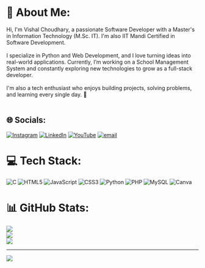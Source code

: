 # 💫 About Me:
Hi, I'm Vishal Choudhary, a passionate Software Developer with a Master's in Information Technology (M.Sc. IT). I'm also IIT Mandi Certified in Software Development.<br><br>I specialize in Python and Web Development, and I love turning ideas into real-world applications. Currently, I’m working on a School Management System and constantly exploring new technologies to grow as a full-stack developer.<br><br>I'm also a tech enthusiast who enjoys building projects, solving problems, and learning every single day. 🚀<br><br>


## 🌐 Socials:
[![Instagram](https://img.shields.io/badge/Instagram-%23E4405F.svg?logo=Instagram&logoColor=white)](https://instagram.com/vloggervishal1010) [![LinkedIn](https://img.shields.io/badge/LinkedIn-%230077B5.svg?logo=linkedin&logoColor=white)](https://linkedin.com/in/VishalChoudhary) [![YouTube](https://img.shields.io/badge/YouTube-%23FF0000.svg?logo=YouTube&logoColor=white)](https://youtube.com/@vloggervishal1010) [![email](https://img.shields.io/badge/Email-D14836?logo=gmail&logoColor=white)](mailto:choudhary7830@gmail.com) 

# 💻 Tech Stack:
![C](https://img.shields.io/badge/c-%2300599C.svg?style=for-the-badge&logo=c&logoColor=white) ![HTML5](https://img.shields.io/badge/html5-%23E34F26.svg?style=for-the-badge&logo=html5&logoColor=white) ![JavaScript](https://img.shields.io/badge/javascript-%23323330.svg?style=for-the-badge&logo=javascript&logoColor=%23F7DF1E) ![CSS3](https://img.shields.io/badge/css3-%231572B6.svg?style=for-the-badge&logo=css3&logoColor=white) ![Python](https://img.shields.io/badge/python-3670A0?style=for-the-badge&logo=python&logoColor=ffdd54) ![PHP](https://img.shields.io/badge/php-%23777BB4.svg?style=for-the-badge&logo=php&logoColor=white) ![MySQL](https://img.shields.io/badge/mysql-4479A1.svg?style=for-the-badge&logo=mysql&logoColor=white) ![Canva](https://img.shields.io/badge/Canva-%2300C4CC.svg?style=for-the-badge&logo=Canva&logoColor=white)
# 📊 GitHub Stats:
![](https://github-readme-stats.vercel.app/api?username=vloggervishal1010&theme=dark&hide_border=false&include_all_commits=true&count_private=false)<br/>
![](https://nirzak-streak-stats.vercel.app/?user=vloggervishal1010&theme=dark&hide_border=false)<br/>
![](https://github-readme-stats.vercel.app/api/top-langs/?username=vloggervishal1010&theme=dark&hide_border=false&include_all_commits=true&count_private=false&layout=compact)

---
[![](https://visitcount.itsvg.in/api?id=vloggervishal1010&icon=0&color=0)](https://visitcount.itsvg.in)

<!-- Proudly created with GPRM ( https://gprm.itsvg.in ) -->
